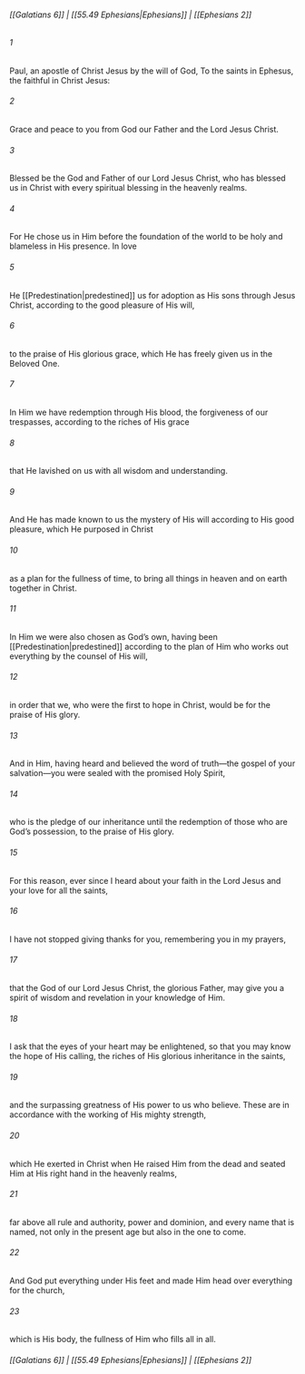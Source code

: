 
###### [[Galatians 6]] | [[55.49 Ephesians|Ephesians]] | [[Ephesians 2]]

###### 1
Paul, an apostle of Christ Jesus by the will of God, To the saints in Ephesus, the faithful in Christ Jesus:
###### 2
Grace and peace to you from God our Father and the Lord Jesus Christ.
###### 3
Blessed be the God and Father of our Lord Jesus Christ, who has blessed us in Christ with every spiritual blessing in the heavenly realms.
###### 4
For He chose us in Him before the foundation of the world to be holy and blameless in His presence. In love
###### 5
He [[Predestination|predestined]] us for adoption as His sons through Jesus Christ, according to the good pleasure of His will,
###### 6
to the praise of His glorious grace, which He has freely given us in the Beloved One.
###### 7
In Him we have redemption through His blood, the forgiveness of our trespasses, according to the riches of His grace
###### 8
that He lavished on us with all wisdom and understanding.
###### 9
And He has made known to us the mystery of His will according to His good pleasure, which He purposed in Christ
###### 10
as a plan for the fullness of time, to bring all things in heaven and on earth together in Christ.
###### 11
In Him we were also chosen as God’s own, having been [[Predestination|predestined]] according to the plan of Him who works out everything by the counsel of His will,
###### 12
in order that we, who were the first to hope in Christ, would be for the praise of His glory.
###### 13
And in Him, having heard and believed the word of truth—the gospel of your salvation—you were sealed with the promised Holy Spirit,
###### 14
who is the pledge of our inheritance until the redemption of those who are God’s possession, to the praise of His glory.
###### 15
For this reason, ever since I heard about your faith in the Lord Jesus and your love for all the saints,
###### 16
I have not stopped giving thanks for you, remembering you in my prayers,
###### 17
that the God of our Lord Jesus Christ, the glorious Father, may give you a spirit of wisdom and revelation in your knowledge of Him.
###### 18
I ask that the eyes of your heart may be enlightened, so that you may know the hope of His calling, the riches of His glorious inheritance in the saints,
###### 19
and the surpassing greatness of His power to us who believe. These are in accordance with the working of His mighty strength,
###### 20
which He exerted in Christ when He raised Him from the dead and seated Him at His right hand in the heavenly realms,
###### 21
far above all rule and authority, power and dominion, and every name that is named, not only in the present age but also in the one to come.
###### 22
And God put everything under His feet and made Him head over everything for the church,
###### 23
which is His body, the fullness of Him who fills all in all.

###### [[Galatians 6]] | [[55.49 Ephesians|Ephesians]] | [[Ephesians 2]]
